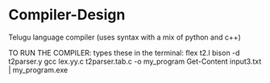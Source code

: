 # Compiler-Design
Telugu language compiler (uses syntax with a mix of python and c++)

TO RUN THE COMPILER:
types these in the terminal:
flex t2.l
bison -d t2parser.y
gcc lex.yy.c t2parser.tab.c -o my_program
Get-Content input3.txt | my_program.exe
